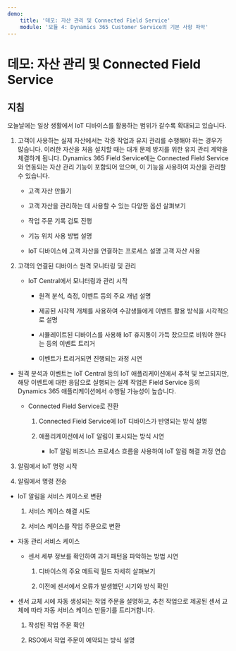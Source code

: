 ```yaml
---
demo:
    title: '데모: 자산 관리 및 Connected Field Service'
    module: '모듈 4: Dynamics 365 Customer Service의 기본 사항 파악'
---
```


# 데모: 자산 관리 및 Connected Field Service

## 지침

오늘날에는 일상 생활에서 IoT 디바이스를 활용하는 범위가 갈수록 확대되고 있습니다. 

1. 고객이 사용하는 실제 자산에서는 각종 작업과 유지 관리를 수행해야 하는 경우가 많습니다. 이러한 자산을 처음 설치할 때는 대개 문제 방지를 위한 유지 관리 계약을 체결하게 됩니다. Dynamics 365 Field Service에는 Connected Field Service와 연동되는 자산 관리 기능이 포함되어 있으며, 이 기능을 사용하여 자산을 관리할 수 있습니다. 

	- 고객 자산 만들기

	- 고객 자산을 관리하는 데 사용할 수 있는 다양한 옵션 살펴보기 

	- 작업 주문 기록 검토 진행

	- 기능 위치 사용 방법 설명 

	- IoT 디바이스에 고객 자산을 연결하는 프로세스 설명 고객 자산 사용

 

2. 고객의 연결된 디바이스 원격 모니터링 및 관리

	- IoT Central에서 모니터링과 관리 시작

		- 원격 분석, 측정, 이벤트 등의 주요 개념 설명 

		- 제공된 시각적 개체를 사용하여 수강생들에게 이벤트 활용 방식을 시각적으로 설명 

		- 시뮬레이트된 디바이스를 사용해 IoT 휴지통이 가득 찼으므로 비워야 한다는 등의 이벤트 트리거 

		- 이벤트가 트리거되면 진행되는 과정 시연 

- 원격 분석과 이벤트는 IoT Central 등의 IoT 애플리케이션에서 추적 및 보고되지만, 해당 이벤트에 대한 응답으로 실행되는 실제 작업은 Field Service 등의 Dynamics 365 애플리케이션에서 수행될 가능성이 높습니다. 

	- Connected Field Service로 전환

		1. Connected Field Service에 IoT 디바이스가 반영되는 방식 설명

		2. 애플리케이션에서 IoT 알림이 표시되는 방식 시연

			- IoT 알림 비즈니스 프로세스 흐름을 사용하여 IoT 알림 해결 과정 연습

3. 알림에서 IoT 명령 시작

4. 알림에서 명령 전송 

- IoT 알림을 서비스 케이스로 변환

	1. 서비스 케이스 해결 시도

	2. 서비스 케이스를 작업 주문으로 변환

- 자동 관리 서비스 케이스

	- 센서 세부 정보를 확인하여 과거 패턴을 파악하는 방법 시연 

		1. 디바이스의 주요 메트릭 필드 자세히 살펴보기

		2. 이전에 센서에서 오류가 발생했던 시기와 방식 확인 

- 센서 교체 시에 자동 생성되는 작업 주문을 설명하고, 추천 작업으로 제공된 센서 교체에 따라 자동 서비스 케이스 만들기를 트리거합니다. 

	1. 작성된 작업 주문 확인 

	2. RSO에서 작업 주문이 예약되는 방식 설명

